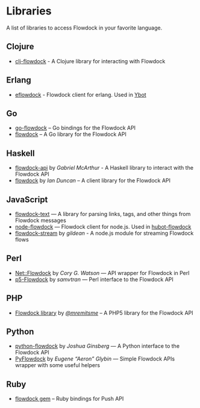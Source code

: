 # Libraries

A list of libraries to access Flowdock in your favorite language.

## Clojure

  * [clj-flowdock](https://github.com/RallySoftware/clj-flowdock) - A Clojure library for interacting with Flowdock

## Erlang

  * [eflowdock](https://github.com/0xAX/eflowdock) - Flowdock client for erlang. Used in [Ybot](https://github.com/0xAX/Ybot)

## Go

  * [go-flowdock](https://github.com/wm/go-flowdock) – Go bindings for the Flowdock API
  * [flowdock](https://github.com/njern/flowdock) – A Go library for the Flowdock API

## Haskell

  * [flowdock-api](http://hackage.haskell.org/package/flowdock-api) by _Gabriel McArthur_ - A Haskell library to interact with the Flowdock API
  * [flowdock](http://hackage.haskell.org/package/flowdock) by _Ian Duncan_ – A client library for the Flowdock API

## JavaScript

  * [flowdock-text](https://github.com/flowdock/flowdock-text) — A library for parsing links, tags, and other things from Flowdock messages
  * [node-flowdock](https://github.com/flowdock/node-flowdock) — Flowdock client for node.js. Used in [hubot-flowdock](https://github.com/flowdock/hubot-flowdock)
  * [flowdock-stream](https://www.npmjs.org/package/flowdock-stream) by _gildean_ - A node.js module for streaming Flowdock flows

## Perl

  * [Net::Flowdock](https://github.com/gphat/net-flowdock) by _Cory G. Watson_ — API wrapper for Flowdock in Perl
  * [p5-Flowdock](https://github.com/samvtran/p5-Flowdock) by _samvtran_ — Perl interface to the Flowdock API

## PHP

  * [Flowdock library](https://github.com/mremi/Flowdock) by [_@mremitsme_](https://twitter.com/mremitsme) – A PHP5 library for the Flowdock API

## Python

  * [python-flowdock](https://bitbucket.org/j00bar/python-flowdock) by _Joshua Ginsberg_ — A Python interface to the Flowdock API
  * [PyFlowdock](https://github.com/Aeron/PyFlowdock) by _Eugene “Aeron” Glybin_ — Simple Flowdock APIs wrapper with some useful helpers

## Ruby

  * [flowdock gem](https://github.com/flowdock/flowdock-api) – Ruby bindings for Push API
